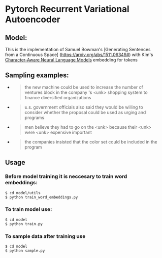 # Pytorch Recurrent Variational Autoencoder 

## Model:
This is the implementation of Samuel Bowman's [Generating Sentences from a Continuous Space] (https://arxiv.org/abs/1511.06349#)
with Kim's [Character-Aware Neural Language Models](https://arxiv.org/abs/1508.06615) embedding for tokens

## Sampling examples:
- > the new machine could be used to increase the number of ventures block in the company 's \<unk> shopping system to finance diversified organizations

- > u.s. government officials also said they would be willing to consider whether the proposal could be used as urging and programs

- > men believe they had to go on the \<unk> because their \<unk> were \<unk> expensive important

- > the companies insisted that the color set could be included in the program

## Usage
### Before model training it is neccesary to train word embeddings:
```
$ cd model/utils
$ python train_word_embeddings.py
```

### To train model use:
```
$ cd model
$ python train.py
```

### To sample data after training use
```
$ cd model
$ python sample.py
```

